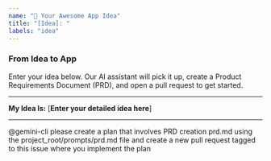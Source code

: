 ```yaml
---
name: "🚀 Your Awesome App Idea"
title: "[Idea]: "
labels: "idea"
---
```


### From Idea to App

Enter your idea below. Our AI assistant will pick it up, create a Product Requirements Document (PRD), and open a pull request to get started.

---

**My Idea Is:**
[**Enter your detailed idea here**]

---

@gemini-cli please create a plan that involves PRD creation prd.md using the project_root/prompts/prd.md file and create a new pull request tagged to this issue where you implement the plan